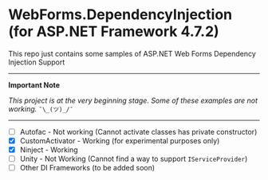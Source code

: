 # WebForms.DependencyInjection (for ASP.NET Framework 4.7.2)
This repo just contains some samples of ASP.NET Web Forms Dependency Injection Support

---

**Important Note**

_This project is at the very beginning stage. Some of these examples are not working._ `¯\_(ツ)_/¯`

---

- [ ] Autofac - Not working (Cannot activate classes has private constructor)
- [x] CustomActivator - Working (for experimental purposes only)
- [x] Ninject - Working
- [ ] Unity - Not Working (Cannot find a way to support `IServiceProvider`)
- [ ] Other DI Frameworks (to be added soon)
